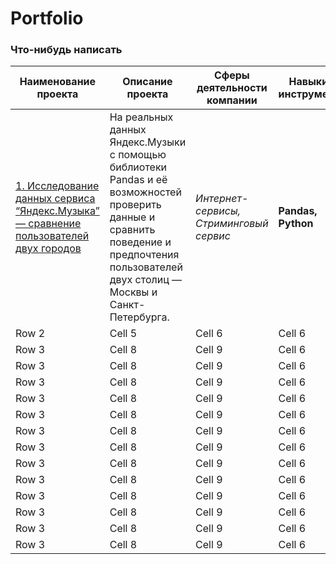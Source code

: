 # Portfolio

### Что-нибудь написать

| Наименование проекта | Описание проекта | Сферы деятельности компании | Навыки и инструменты |
|----------|----------|----------|----------|
| [1. Исследование данных сервиса “Яндекс.Музыка” — сравнение пользователей двух городов](https://github.com/NaumchenkoRA/Portfolio/tree/main/01.%20Исследование%20данных%20сервиса%20“Яндекс.Музыка”%20—%20сравнение%20пользователей%20двух%20городов)    | На реальных данных Яндекс.Музыки c помощью библиотеки Pandas и её возможностей проверить данные и сравнить поведение и предпочтения пользователей двух столиц — Москвы и Санкт-Петербурга.  | *Интернет-сервисы, Стриминговый сервис*   | **Pandas, Python**  |
| Row 2    | Cell 5   | Cell 6   | Cell 6   |
| Row 3    | Cell 8   | Cell 9   | Cell 6   |
| Row 3    | Cell 8   | Cell 9   | Cell 6   |
| Row 3    | Cell 8   | Cell 9   | Cell 6   |
| Row 3    | Cell 8   | Cell 9   | Cell 6   |
| Row 3    | Cell 8   | Cell 9   | Cell 6   |
| Row 3    | Cell 8   | Cell 9   | Cell 6   |
| Row 3    | Cell 8   | Cell 9   | Cell 6   |
| Row 3    | Cell 8   | Cell 9   | Cell 6   |
| Row 3    | Cell 8   | Cell 9   | Cell 6   |
| Row 3    | Cell 8   | Cell 9   | Cell 6   |
| Row 3    | Cell 8   | Cell 9   | Cell 6   |
| Row 3    | Cell 8   | Cell 9   | Cell 6   |
| Row 3    | Cell 8   | Cell 9   | Cell 6   |

